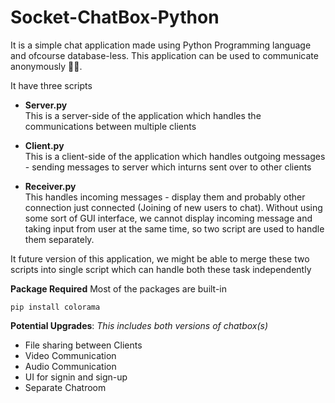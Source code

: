 # Socket-ChatBox-Python
It is a simple chat application made using Python Programming language and ofcourse database-less. This application can be used to communicate anonymously 🤣🤣. 

It have three scripts

- __Server.py__  
  This is a server-side of the application which handles the communications between multiple clients

- __Client.py__  
  This is a client-side of the application which handles outgoing messages - sending messages to server which inturns sent over to other clients
 
 - __Receiver.py__  
  This handles incoming messages - display them and probably other connection just connected (Joining of new users to chat). Without using some sort of GUI interface,
  we cannot display incoming message and taking input from user at the same time, so two script are used to handle them separately. 
  
  It future version of this application, we might be able to merge these two scripts into single script which can handle both these task independently
  
 **Package Required**
Most of the packages are built-in

````
pip install colorama
````

**Potential Upgrades**:
_This includes both versions of chatbox(s)_
- File sharing between Clients
- Video Communication
- Audio Communication
- UI for signin and sign-up
- Separate Chatroom